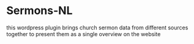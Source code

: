 # Sermons-NL
this wordpress plugin brings church sermon data from different sources together to present them as a single overview on the website
